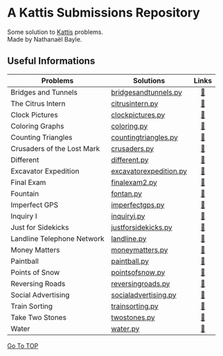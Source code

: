 # A Kattis Submissions Repository <a name=#TOP></a>

Some solution to [Kattis](https://open.kattis.com) problems.  
Made by Nathanaël Bayle.
  

## Useful Informations
  
Problems | Solutions | Links
------------- | ------------- | :-------------:
Bridges and Tunnels | [bridgesandtunnels.py](https://github.com/nathanaelbayle/kattis-submissions/blob/main/Submissions/bridgesandtunnels.py) | [:link:](https://open.kattis.com/problems/bridgesandtunnels/ )
The Citrus Intern | [citrusintern.py](https://github.com/nathanaelbayle/kattis-submissions/blob/main/Submissions/citrusintern.py) | [:link:](https://open.kattis.com/problems/citrusintern/ )
Clock Pictures | [clockpictures.py](https://github.com/nathanaelbayle/kattis-submissions/blob/main/Submissions/clockpictures.py) | [:link:](https://open.kattis.com/problems/clockpictures/ )
Coloring Graphs | [coloring.py](https://github.com/nathanaelbayle/kattis-submissions/blob/main/Submissions/coloring.py) | [:link:](https://open.kattis.com/problems/coloring/ )
Counting Triangles | [countingtriangles.py](https://github.com/nathanaelbayle/kattis-submissions/blob/main/Submissions/countingtriangles.py) | [:link:](https://open.kattis.com/problems/countingtriangles/ )
Crusaders of the Lost Mark | [crusaders.py](https://github.com/nathanaelbayle/kattis-submissions/blob/main/Submissions/crusaders.py) | [:link:](https://open.kattis.com/problems/crusaders/ )
Different | [different.py](https://github.com/nathanaelbayle/kattis-submissions/blob/main/Submissions/different.py) | [:link:](https://open.kattis.com/problems/different/ )
Excavator Expedition | [excavatorexpedition.py](https://github.com/nathanaelbayle/kattis-submissions/blob/main/Submissions/excavatorexpedition.py) | [:link:](https://open.kattis.com/problems/excavatorexpedition/ )
Final Exam | [finalexam2.py](https://github.com/nathanaelbayle/kattis-submissions/blob/main/Submissions/finalexam2.py) | [:link:](https://open.kattis.com/problems/finalexam2/ )
Fountain | [fontan.py](https://github.com/nathanaelbayle/kattis-submissions/blob/main/Submissions/fontan.py) | [:link:](https://open.kattis.com/problems/fontan/ )
Imperfect GPS | [imperfectgps.py](https://github.com/nathanaelbayle/kattis-submissions/blob/main/Submissions/imperfectgps.py) | [:link:](https://open.kattis.com/problems/imperfectgps/ )
Inquiry I | [inquiryi.py](https://github.com/nathanaelbayle/kattis-submissions/blob/main/Submissions/inquiryi.py) | [:link:](https://open.kattis.com/problems/inquiryi/ )
Just for Sidekicks | [justforsidekicks.py](https://github.com/nathanaelbayle/kattis-submissions/blob/main/Submissions/justforsidekicks.py) | [:link:](https://open.kattis.com/problems/justforsidekicks/ )
Landline Telephone Network | [landline.py](https://github.com/nathanaelbayle/kattis-submissions/blob/main/Submissions/landline.py) | [:link:](https://open.kattis.com/problems/landline/ )
Money Matters | [moneymatters.py](https://github.com/nathanaelbayle/kattis-submissions/blob/main/Submissions/moneymatters.py) | [:link:](https://open.kattis.com/problems/moneymatters/ )
Paintball | [paintball.py](https://github.com/nathanaelbayle/kattis-submissions/blob/main/Submissions/paintball.py) | [:link:](https://open.kattis.com/problems/paintball/ )
Points of Snow | [pointsofsnow.py](https://github.com/nathanaelbayle/kattis-submissions/blob/main/Submissions/pointsofsnow.py) | [:link:](https://uib.kattis.com/sessions/wihcei/problems/uib.pointsofsnow )
Reversing Roads | [reversingroads.py](https://github.com/nathanaelbayle/kattis-submissions/blob/main/Submissions/reversingroads.py) | [:link:](https://open.kattis.com/problems/reversingroads/ )
Social Advertising | [socialadvertising.py](https://github.com/nathanaelbayle/kattis-submissions/blob/main/Submissions/socialadvertising.py) | [:link:](https://open.kattis.com/problems/socialadvertising/ )
Train Sorting | [trainsorting.py](https://github.com/nathanaelbayle/kattis-submissions/blob/main/Submissions/trainsorting.py) | [:link:](https://open.kattis.com/problems/trainsorting/ )
Take Two Stones | [twostones.py](https://github.com/nathanaelbayle/kattis-submissions/blob/main/Submissions/twostones.py) | [:link:](https://open.kattis.com/problems/twostones/ )
Water | [water.py](https://github.com/nathanaelbayle/kattis-submissions/blob/main/Submissions/water.py) | [:link:](https://open.kattis.com/problems/water/ )






[Go To TOP](#TOP)
